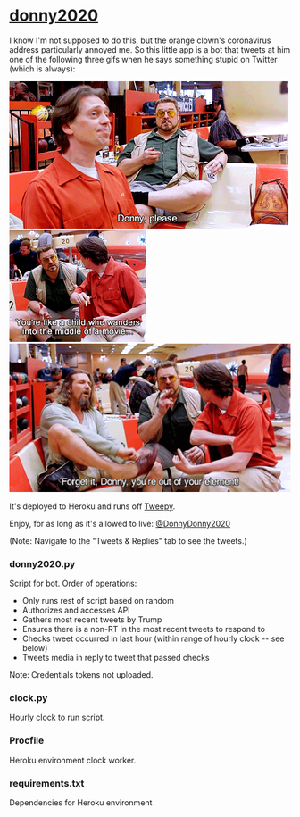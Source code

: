 # <a href="https://twitter.com/DonnyDonny2020">donny2020</a>

I know I'm not supposed to do this, but the orange clown's coronavirus address particularly annoyed me. So this little app is a bot that tweets at him one of the following three gifs when he says something stupid on Twitter (which is always):

![](please.gif) ![](child.gif) ![](out_of_element.gif)

It's deployed to Heroku and runs off <a href="http://docs.tweepy.org/en/latest/">Tweepy</a>.

Enjoy, for as long as it's allowed to live: <a href="https://twitter.com/DonnyDonny2020">@DonnyDonny2020</a>

(Note: Navigate to the "Tweets & Replies" tab to see the tweets.)

### donny2020.py

Script for bot. Order of operations:
- Only runs rest of script based on random
- Authorizes and accesses API
- Gathers most recent tweets by Trump
- Ensures there is a non-RT in the most recent tweets to respond to
- Checks tweet occurred in last hour (within range of hourly clock -- see below)
- Tweets media in reply to tweet that passed checks

Note: Credentials tokens not uploaded.

### clock.py

Hourly clock to run script.

### Procfile

Heroku environment clock worker.

### requirements.txt

Dependencies for Heroku environment
